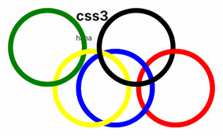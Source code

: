 # css3
haha
<!DOCTYPE html>
<html>
<head>
	<title></title>
	<style type="text/css">
	.circle, .circle:after{
		border-radius: 50%;
		border-style: solid;
		border-width: 10px;
		width: 140px;
		height: 140px;
		position: absolute;
	}
	.circle:after{
			content: '';
			left: -10px;
			top: -10px;
		}
	.blue{
		border-color: blue;
	}
	.blue:after{
		border-color: blue;
		border-bottom-color: transparent;
		z-index: 1;
	}
	.yellow{
		border-color: yellow;
		left: 180px;
	}
	.yellow:after{
		border-color: yellow;
		border-left-color: transparent;
		z-index: 1;
	}
	.red{
		border-color:red;
		left: 350px;
	}
	.red:after{
		border-color:red;
		border-left-color: transparent;
		z-index: 1;
	}
	.green{
		border-color:green;
		top: 90px;
		left: 90px;
	}
	.green:after{
		border-color:green;
	}
	.black{
		border-color:black;
		top: 90px;
		left: 270px;
	}
	.black:after{
		border-color:black;
		border-right-color: transparent;
		border-top-color: transparent;
		z-index: 1;
	}
	</style>
</head>
<body>
	<div class="circle blue"></div>
	<div class="circle yellow"></div>
	<div class="circle red"></div>
	<div class="circle green"></div>
	<div class="circle black"></div>
</body>
</html>
